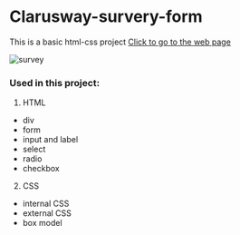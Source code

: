 # Clarusway-survery-form
This is a basic html-css project
[Click to go to the web page](https://okan87.github.io/Clarusway-survery-form/)



![survey](https://user-images.githubusercontent.com/103388852/183268235-df5141c3-0312-4710-8a0b-d110971c94d4.png)
### Used in this project: 

1. HTML
- div
- form
- input and label
- select
- radio
- checkbox

2. CSS
- internal CSS
- external CSS
- box model
